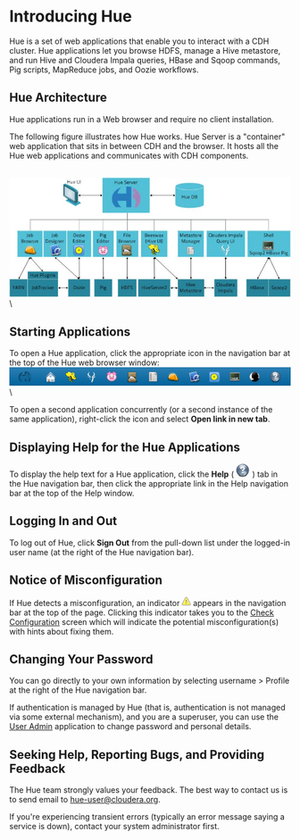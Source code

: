 
<link rel="stylesheet" href="docbook.css" type="text/css" media="screen" title="no title" charset="utf-8"></link>

Introducing Hue
===============

Hue is a set of web applications that enable you to interact with a CDH
cluster. Hue applications let you browse HDFS, manage a Hive metastore,
and run Hive and Cloudera Impala queries, HBase and Sqoop commands, Pig
scripts, MapReduce jobs, and Oozie workflows.

Hue Architecture
----------------

Hue applications run in a Web browser and require no client
installation.

The following figure illustrates how Hue works. Hue Server is a
"container" web application that sits in between CDH and the browser. It
hosts all the Hue web applications and communicates with CDH components.

\
![image](images/huearch.jpg)\

Starting Applications
---------------------

To open a Hue application, click the appropriate icon in the navigation
bar at the top of the Hue web browser window:\
![image](images/applications.png)\

To open a second application concurrently (or a second instance of the
same application), right-click the icon and select **Open link in new
tab**.

Displaying Help for the Hue Applications
----------------------------------------

To display the help text for a Hue application, click the **Help** (
![image](images/icon_help_24.png) ) tab in the Hue navigation bar, then
click the appropriate link in the Help navigation bar at the top of the
Help window.

Logging In and Out
------------------

To log out of Hue, click **Sign Out** from the pull-down list under the
logged-in user name (at the right of the Hue navigation bar).

Notice of Misconfiguration
--------------------------

If Hue detects a misconfiguration, an indicator
![image](images/misconfiguration.png) appears in the navigation bar at
the top of the page. Clicking this indicator takes you to the [Check
Configuration](hue2.0ug_topic_3.html#topic_3__li_h1j_fhk_zj) screen
which will indicate the potential misconfiguration(s) with hints about
fixing them.

Changing Your Password
----------------------

You can go directly to your own information by selecting username \>
Profile at the right of the Hue navigation bar.

If authentication is managed by Hue (that is, authentication is not
managed via some external mechanism), and you are a superuser, you can
use the [User Admin](hue2.0ug_topic_11.html#topic_11) application to
change password and personal details.

Seeking Help, Reporting Bugs, and Providing Feedback
----------------------------------------------------

The Hue team strongly values your feedback. The best way to contact us
is to send email to
[hue-user@cloudera.org](mailto:hue-user@cloudera.org).

If you're experiencing transient errors (typically an error message
saying a service is down), contact your system administrator first.
